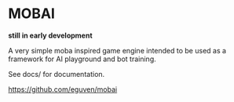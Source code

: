 # MOBAI

**still in early development**

A very simple moba inspired game engine intended to be used as a framework for
AI playground and bot training.

See docs/ for documentation.

https://github.com/eguven/mobai
